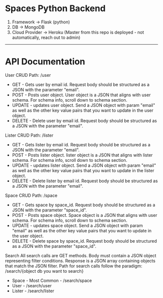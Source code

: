 # Spaces Python Backend

1. Framework -> Flask (python) 
2. DB -> MongoDB 
3. Cloud Provider -> Heroku (Master from this repo is deployed - not automatically, reach out to admin)


---

# API Documentation
User CRUD
Path: /user
* GET - Gets user by email id. Request body should be structured as a JSON with the parameter "email".
* POST - Posts user object. User object is a JSON that aligns with user schema. For schema info, scroll down to schema section. 
* UPDATE - updates user object. Send a JSON object with param "email" as well as the other key value pairs that you want to update in the user object. 
* DELETE - Delete user by email id. Request body should be structured as a JSON with the parameter "email".

Lister CRUD
Path: /lister
* GET - Gets lister by email id. Request body should be structured as a JSON with the parameter "email".
* POST - Posts lister object. lister object is a JSON that aligns with lister schema. For schema info, scroll down to schema section. 
* UPDATE - updates lister object. Send a JSON object with param "email" as well as the other key value pairs that you want to update in the lister object. 
* DELETE - Delete lister by email id. Request body should be structured as a JSON with the parameter "email".

Space CRUD
Path: /space
* GET - Gets space by space_id. Request body should be structured as a JSON with the parameter "space_id".
* POST - Posts space object. Space object is a JSON that aligns with user schema. For schema info, scroll down to schema section. 
* UPDATE - updates space object. Send a JSON object with param "email" as well as the other key value pairs that you want to update in the user object. 
* DELETE - Delete space by space_id. Request body should be structured as a JSON with the parameter "space_id".

Search 
All search calls are GET methods. Body must contain a JSON object representing filter conditions. Response is a JSON array containing objects that match the JSON filter. Path for search calls follow the paradigm: /search/{object db you want to search} 
* Space - Most Common - /search/space
* User - /search/user
* Lister - /search/lister

